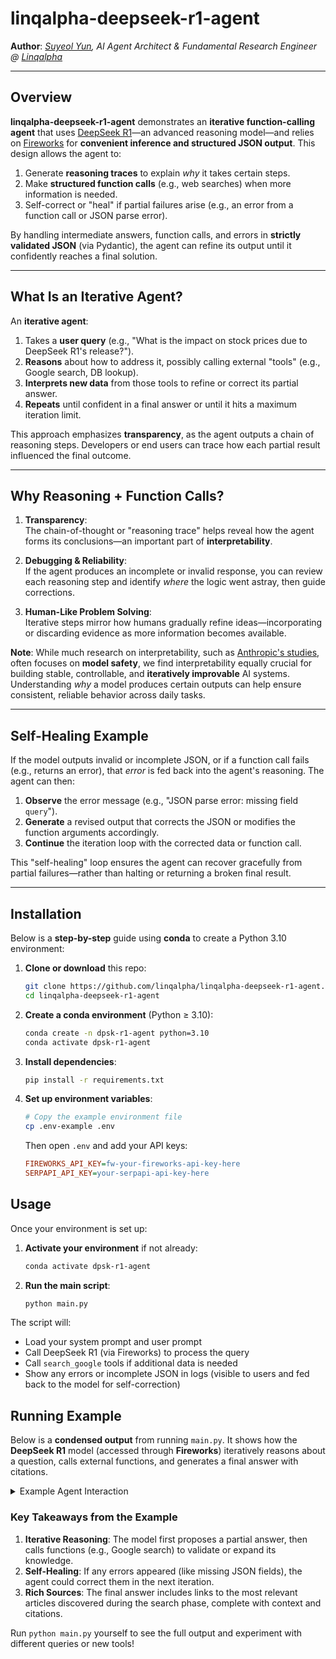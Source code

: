 # linqalpha-deepseek-r1-agent

**Author**: *[Suyeol Yun](https://github.com/syyunn), AI Agent Architect & Fundamental Research Engineer @ [Linqalpha](https://www.linqalpha.com)*

---

## Overview
**linqalpha-deepseek-r1-agent** demonstrates an **iterative function-calling agent** that uses [DeepSeek R1](https://github.com/deepseek-ai/DeepSeek-R1)—an advanced reasoning model—and relies on [Fireworks](https://fireworks.ai/models/fireworks/deepseek-r1) for **convenient inference and structured JSON output**. This design allows the agent to:

1. Generate **reasoning traces** to explain *why* it takes certain steps.  
2. Make **structured function calls** (e.g., web searches) when more information is needed.  
3. Self-correct or "heal" if partial failures arise (e.g., an error from a function call or JSON parse error).  

By handling intermediate answers, function calls, and errors in **strictly validated JSON** (via Pydantic), the agent can refine its output until it confidently reaches a final solution.

---

## What Is an Iterative Agent?
An **iterative agent**:
1. Takes a **user query** (e.g., "What is the impact on stock prices due to DeepSeek R1's release?").
2. **Reasons** about how to address it, possibly calling external "tools" (e.g., Google search, DB lookup).
3. **Interprets new data** from those tools to refine or correct its partial answer.
4. **Repeats** until confident in a final answer or until it hits a maximum iteration limit.

This approach emphasizes **transparency**, as the agent outputs a chain of reasoning steps. Developers or end users can trace how each partial result influenced the final outcome.

---

## Why Reasoning + Function Calls?
1. **Transparency**:  
   The chain-of-thought or "reasoning trace" helps reveal how the agent forms its conclusions—an important part of **interpretability**.  

2. **Debugging & Reliability**:  
   If the agent produces an incomplete or invalid response, you can review each reasoning step and identify *where* the logic went astray, then guide corrections.

3. **Human-Like Problem Solving**:  
   Iterative steps mirror how humans gradually refine ideas—incorporating or discarding evidence as more information becomes available.

**Note**: While much research on interpretability, such as [Anthropic's studies](https://www.anthropic.com/research/mapping-mind-language-model), often focuses on **model safety**, we find interpretability equally crucial for building stable, controllable, and **iteratively improvable** AI systems. Understanding *why* a model produces certain outputs can help ensure consistent, reliable behavior across daily tasks.

---

## Self-Healing Example
If the model outputs invalid or incomplete JSON, or if a function call fails (e.g., returns an error), that *error* is fed back into the agent's reasoning. The agent can then:
1. **Observe** the error message (e.g., "JSON parse error: missing field `query`").
2. **Generate** a revised output that corrects the JSON or modifies the function arguments accordingly.
3. **Continue** the iteration loop with the corrected data or function call.

This "self-healing" loop ensures the agent can recover gracefully from partial failures—rather than halting or returning a broken final result.

---

## Installation

Below is a **step-by-step** guide using **conda** to create a Python 3.10 environment:

1. **Clone or download** this repo:
   ```bash
   git clone https://github.com/linqalpha/linqalpha-deepseek-r1-agent.git
   cd linqalpha-deepseek-r1-agent
   ```

2. **Create a conda environment** (Python ≥ 3.10):
   ```bash
   conda create -n dpsk-r1-agent python=3.10
   conda activate dpsk-r1-agent
   ```

3. **Install dependencies**:
   ```bash
   pip install -r requirements.txt
   ```

4. **Set up environment variables**:
   ```bash
   # Copy the example environment file
   cp .env-example .env
   ```
   
   Then open `.env` and add your API keys:
   ```ini
   FIREWORKS_API_KEY=fw-your-fireworks-api-key-here
   SERPAPI_API_KEY=your-serpapi-api-key-here
   ```

## Usage

Once your environment is set up:

1. **Activate your environment** if not already:
   ```bash
   conda activate dpsk-r1-agent
   ```

2. **Run the main script**:
   ```bash
   python main.py
   ```

The script will:
- Load your system prompt and user prompt
- Call DeepSeek R1 (via Fireworks) to process the query
- Call `search_google`  tools if additional data is needed
- Show any errors or incomplete JSON in logs (visible to users and fed back to the model for self-correction)


## Running Example

Below is a **condensed output** from running `main.py`. It shows how the **DeepSeek R1** model (accessed through **Fireworks**) iteratively reasons about a question, calls external functions, and generates a final answer with citations.

<details>
<summary>Example Agent Interaction</summary>

```
[SYSTEM_PROMPT] ... (System instructions and schema requirements) ...

[AGENT] Starting agent with query: "What was the impact on stock prices due to DeepSeek's AI model release, and what are the societal implications?"

[ITERATION] 1/6 
[API] Sending request to DeepSeek API... 
[API] DeepSeek API response time: 23.71 seconds

DeepSeek reasoning: 
"We should gather recent data from 2024-2025 to verify stock market reactions after the model release ... We'll need to call 'search_google' with relevant queries."

Structured output: 
{
    "keep_going": true,
    "reason_for_keep_going": "Initial analysis requires verification...",
    "answer": "Preliminary analysis suggests DeepSeek's AI model boosted investor sentiment...",
    "function_calls": [
        {
            "name": "search_google",
            "arguments": {
                "query": "DeepSeek AI model release stock price impact 2024-2025",
                "start_date": "01/01/2024",
                "end_date": "12/31/2024"
            }
        }
    ]
}

[TOOLS] Processing function calls... 
→ Calling 'search_google' with query="DeepSeek AI model release stock price impact 2024-2025"

[TOOL CALL RESULT] (Receives search results from SerpAPI)

[ITERATION] 2/6
[API] Sending request to DeepSeek API...
[API] DeepSeek API response time: 53.48 seconds

DeepSeek reasoning:
"We see multiple articles referencing a market plunge in late January 2025, plus bans by the U.S. Navy and Italy over security concerns..."

Structured output:
{
    "keep_going": false,
    "answer": "DeepSeek's AI model release in late 2024 led to mixed stock market impacts and significant societal concerns. While some stocks saw short-term gains, U.S. tech faced pressure amid geopolitical tensions...",
    "summary_reasoning": "...",
    "function_calls": null
}

[COMPLETE] Final Output:
DeepSeek's AI model release in late 2024 led to mixed stock market impacts ... Semiconductor suppliers like SK Hynix benefited, with their HBM chips ... Societally, ethical and security concerns prompted institutional bans ...

Key Sources:
- [2025-01-27] Chinese AI App DeepSeek Rattles Tech Markets
- [2025-01-28] U.S. Navy bans use of DeepSeek
- [2025-01-30] Italy bans DeepSeek AI ...
```
</details>

### Key Takeaways from the Example

1. **Iterative Reasoning**: The model first proposes a partial answer, then calls functions (e.g., Google search) to validate or expand its knowledge.  
2. **Self-Healing**: If any errors appeared (like missing JSON fields), the agent could correct them in the next iteration.  
3. **Rich Sources**: The final answer includes links to the most relevant articles discovered during the search phase, complete with context and citations.

Run `python main.py` yourself to see the full output and experiment with different queries or new tools!